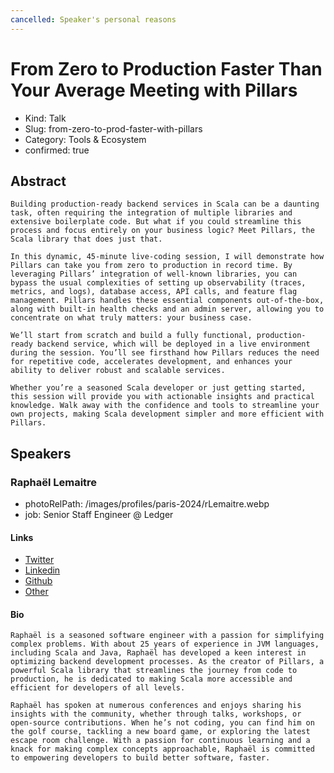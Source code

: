 ```yaml
---
cancelled: Speaker's personal reasons
---
```


# From Zero to Production Faster Than Your Average Meeting with Pillars

- Kind: Talk
- Slug: from-zero-to-prod-faster-with-pillars
- Category: Tools & Ecosystem
- confirmed: true

## Abstract

```
Building production-ready backend services in Scala can be a daunting task, often requiring the integration of multiple libraries and extensive boilerplate code. But what if you could streamline this process and focus entirely on your business logic? Meet Pillars, the Scala library that does just that.

In this dynamic, 45-minute live-coding session, I will demonstrate how Pillars can take you from zero to production in record time. By leveraging Pillars’ integration of well-known libraries, you can bypass the usual complexities of setting up observability (traces, metrics, and logs), database access, API calls, and feature flag management. Pillars handles these essential components out-of-the-box, along with built-in health checks and an admin server, allowing you to concentrate on what truly matters: your business case.

We’ll start from scratch and build a fully functional, production-ready backend service, which will be deployed in a live environment during the session. You’ll see firsthand how Pillars reduces the need for repetitive code, accelerates development, and enhances your ability to deliver robust and scalable services.

Whether you’re a seasoned Scala developer or just getting started, this session will provide you with actionable insights and practical knowledge. Walk away with the confidence and tools to streamline your own projects, making Scala development simpler and more efficient with Pillars.
```

## Speakers

### Raphaël Lemaitre

- photoRelPath: /images/profiles/paris-2024/rLemaitre.webp
- job: Senior Staff Engineer @ Ledger

#### Links

- [Twitter](https://x.com/scaladdict)
- [Linkedin](https://www.linkedin.com/in/rlemaitre)
- [Github](https://github.com/rlemaitre)
- [Other](https://rlemaitre.com)

#### Bio

```
Raphaël is a seasoned software engineer with a passion for simplifying complex problems. With about 25 years of experience in JVM languages, including Scala and Java, Raphaël has developed a keen interest in optimizing backend development processes. As the creator of Pillars, a powerful Scala library that streamlines the journey from code to production, he is dedicated to making Scala more accessible and efficient for developers of all levels.

Raphaël has spoken at numerous conferences and enjoys sharing his insights with the community, whether through talks, workshops, or open-source contributions. When he’s not coding, you can find him on the golf course, tackling a new board game, or exploring the latest escape room challenge. With a passion for continuous learning and a knack for making complex concepts approachable, Raphaël is committed to empowering developers to build better software, faster.
```
